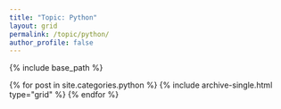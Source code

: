 ```yaml
---
title: "Topic: Python"
layout: grid
permalink: /topic/python/
author_profile: false 
---
```


{% include base_path %}

<div class="grid__wrapper">
  {% for post in site.categories.python %}
    {% include archive-single.html type="grid" %}
  {% endfor %}
</div>
